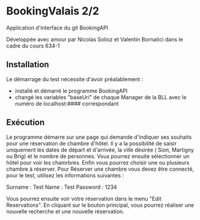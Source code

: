 # BookingValais 2/2

Application d'interface du git BookingAPI

Développée avec amour par Nicolas Solioz et Valentin Bornatici dans le cadre du cours 634-1

## Installation 

Le démarrage du test nécessite d'avoir préalablement :
  - installé et démarré le programme BookingAPI
  - changé les variables "baseUri" de chaque Manager de la BLL avec le numéro de localhost:#### correspondant 
  
## Exécution
Le programme démarre sur une page qui demande d'indiquer ses souhaits pour une réservation de chambre d'hôtel. 
Il y a la possibilité de saisir uniquement les dates de départ et d'arrivée, la ville désirée ( Sion, Martigny ou Brig) et le nombre de personnes.
Vous pourrez ensuite sélectionner un hôtel pour voir les chamrbres. Enfin vous pourrez choisir une ou plusieurs chambre à réserver.
Pour Réserver une chambre vous devez être connecté, pour le test, utilisez les informations suivantes :

Surname :   Test
Name :      Test
Password :  1234

Vous pourrez ensuite voir votre réservation dans le menu "Edit Reservations".
En cliquant sur le bouton principal, vous pourrez réaliser une nouvelle recherche et une nouvelle réservation.

  
